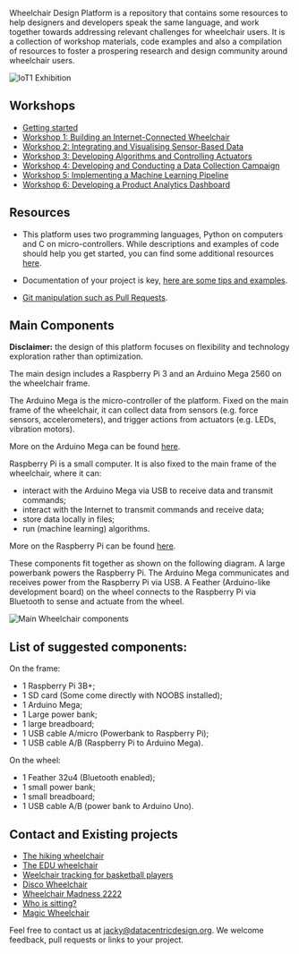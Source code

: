 Wheelchair Design Platform is a repository that contains some resources to help
designers and developers speak the same language, and work together towards
addressing relevant challenges for wheelchair users. It is a collection of
workshop materials, code examples and also a compilation of resources to foster
a prospering research and design community around wheelchair users.

![IoT1 Exhibition](workshops/images/iot1_exhibition.jpg)

## Workshops

* [Getting started](workshops/GettingStarted.md)
* [Workshop 1: Building an Internet-Connected Wheelchair](workshops/Workshop1.md)
* [Workshop 2: Integrating and Visualising Sensor-Based Data](workshops/Workshop2.md)
* [Workshop 3: Developing Algorithms and Controlling Actuators](workshops/Workshop3.md)
* [Workshop 4: Developing and Conducting a Data Collection Campaign](workshops/Workshop4.md)
* [Workshop 5: Implementing a Machine Learning Pipeline](workshops/Workshop5.md)
* [Workshop 6: Developing a Product Analytics Dashboard](workshops/Workshop6.md)

## Resources

* This platform uses two programming languages, Python on computers and C on
micro-controllers. While descriptions and examples of code should help you
get started, you can find some additional resources
[here](resources/software.md).

* Documentation of your project is key,
[here are some tips and examples](resources/documentation.md).

* [Git manipulation such as Pull Requests](resources/git.md).

## Main Components

__**Disclaimer:**__ the design of this platform focuses on flexibility and
technology exploration rather than optimization\.

The main design includes a Raspberry Pi 3 and an Arduino Mega 2560 on the wheelchair frame.

The Arduino Mega is the micro-controller of the platform. Fixed on the main frame of the wheelchair,
it can collect data from sensors (e.g. force sensors, accelerometers), and trigger actions from actuators
(e.g. LEDs, vibration motors).

More on the Arduino Mega can be found [here](resources/arduino.md "Arduino resources").

Raspberry Pi is a small computer. It is also fixed to the main frame of the wheelchair,
where it can:
* interact with the Arduino Mega via USB to receive data and transmit commands;
* interact with the Internet to transmit commands and receive data;
* store data locally in files;
* run (machine learning) algorithms.

More on the Raspberry Pi can be found [here](resources/raspberrypi.md "Raspberry Pi resources").

These components fit together as shown on the following diagram. A large powerbank
powers the Raspberry Pi. The Arduino Mega communicates and receives power from the
Raspberry Pi via USB. A Feather (Arduino-like development board) on the wheel connects to
the Raspberry Pi via Bluetooth to sense and actuate from the wheel.

![Main Wheelchair components](workshops/images/wheechair-components.png)

## List of suggested components:

On the frame:

* 1 Raspberry Pi 3B+;
* 1 SD card (Some come directly with NOOBS installed);
* 1 Arduino Mega;
* 1 Large power bank;
* 1 large breadboard;
* 1 USB cable A/micro (Powerbank to Raspberry Pi);
* 1 USB cable A/B (Raspberry Pi to Arduino Mega).

On the wheel:

* 1 Feather 32u4 (Bluetooth enabled);
* 1 small power bank;
* 1 small breadboard;
* 1 USB cable A/B (power bank to Arduino Uno).


## Contact and Existing projects

* [The hiking wheelchair](https://github.com/cprecioso/wheelchair-design-platform)
* [The EDU wheelchair](https://github.com/ctsai-1/wheelchair-design-platform)
* [Weelchair tracking for basketball players](https://github.com/FabianIDE/wheelchair-design-platform)
* [Disco Wheelchair](https://github.com/MatthijsBrem/wheelchair-design-platform)
* [Wheelchair Madness 2222](https://github.com/pherkan/wheelchair-design-platform/tree/master/wheelchair)
* [Who is sitting?](https://github.com/Rosanfoppen/wheelchair-design-platform/tree/master/wheelchair)
* [Magic Wheelchair](https://github.com/Yuciena/wheelchair-design-platform)

Feel free to contact us at jacky@datacentricdesign.org. We welcome feedback, pull requests
or links to your project.
